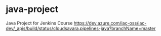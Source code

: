 # java-project
Java Project for Jenkins Course
https://dev.azure.com/iac-oss/iac-dev/_apis/build/status/cloudsavara.pipelines-java?branchName=master
